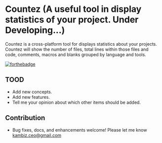 # Countez (A useful tool in display statistics of your project. Under Developing...)
Countez is a cross-platform tool for displays statistics about your projects. Countez will show the number of files, total lines within those files and code, comments, macros and blanks grouped by language and tools.

[![forthebadge](https://forthebadge.com/images/badges/made-with-c-plus-plus.svg)](https://forthebadge.com)

## TOOD
- Add new concepts.
- Add new features.
- Tell me your opinion about which other items should be added.

## Contribution
- Bug fixes, docs, and enhancements welcome! Please let me know kambiz.ceo@gmail.com
